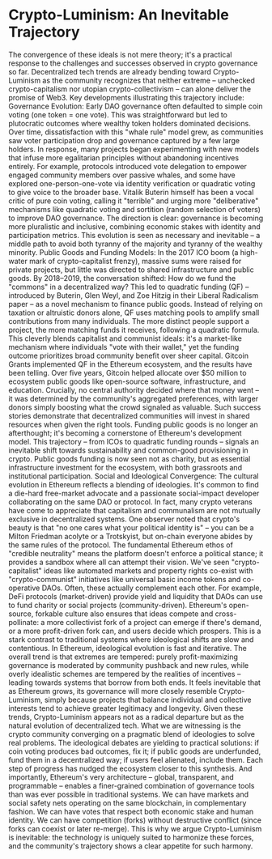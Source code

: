 # Crypto-Luminism: An Inevitable Trajectory

The convergence of these ideals is not mere theory; it's a practical response to the challenges and successes observed in crypto governance so far. Decentralized tech trends are already bending toward Crypto-Luminism as the community recognizes that neither extreme – unchecked crypto-capitalism nor utopian crypto-collectivism – can alone deliver the promise of Web3. Key developments illustrating this trajectory include:
Governance Evolution: Early DAO governance often defaulted to simple coin voting (one token = one vote). This was straightforward but led to plutocratic outcomes where wealthy token holders dominated decisions. Over time, dissatisfaction with this "whale rule" model grew, as communities saw voter participation drop and governance captured by a few large holders. In response, many projects began experimenting with new models that infuse more egalitarian principles without abandoning incentives entirely. For example, protocols introduced vote delegation to empower engaged community members over passive whales, and some have explored one-person-one-vote via identity verification or quadratic voting to give voice to the broader base. Vitalik Buterin himself has been a vocal critic of pure coin voting, calling it "terrible" and urging more "deliberative" mechanisms like quadratic voting and sortition (random selection of voters) to improve DAO governance. The direction is clear: governance is becoming more pluralistic and inclusive, combining economic stakes with identity and participation metrics. This evolution is seen as necessary and inevitable – a middle path to avoid both tyranny of the majority and tyranny of the wealthy minority.
Public Goods and Funding Models: In the 2017 ICO boom (a high-water mark of crypto-capitalist frenzy), massive sums were raised for private projects, but little was directed to shared infrastructure and public goods. By 2018–2019, the conversation shifted: How do we fund the "commons" in a decentralized way? This led to quadratic funding (QF) – introduced by Buterin, Glen Weyl, and Zoe Hitzig in their Liberal Radicalism paper – as a novel mechanism to finance public goods. Instead of relying on taxation or altruistic donors alone, QF uses matching pools to amplify small contributions from many individuals. The more distinct people support a project, the more matching funds it receives, following a quadratic formula. This cleverly blends capitalist and communist ideals: it's a market-like mechanism where individuals "vote with their wallet," yet the funding outcome prioritizes broad community benefit over sheer capital. Gitcoin Grants implemented QF in the Ethereum ecosystem, and the results have been telling. Over five years, Gitcoin helped allocate over $50 million to ecosystem public goods like open-source software, infrastructure, and education. Crucially, no central authority decided where that money went – it was determined by the community's aggregated preferences, with larger donors simply boosting what the crowd signaled as valuable. Such success stories demonstrate that decentralized communities will invest in shared resources when given the right tools. Funding public goods is no longer an afterthought; it's becoming a cornerstone of Ethereum's development model. This trajectory – from ICOs to quadratic funding rounds – signals an inevitable shift towards sustainability and common-good provisioning in crypto. Public goods funding is now seen not as charity, but as essential infrastructure investment for the ecosystem, with both grassroots and institutional participation.
Social and Ideological Convergence: The cultural evolution in Ethereum reflects a blending of ideologies. It's common to find a die-hard free-market advocate and a passionate social-impact developer collaborating on the same DAO or protocol. In fact, many crypto veterans have come to appreciate that capitalism and communalism are not mutually exclusive in decentralized systems. One observer noted that crypto's beauty is that "no one cares what your political identity is" – you can be a Milton Friedman acolyte or a Trotskyist, but on-chain everyone abides by the same rules of the protocol. The fundamental Ethereum ethos of "credible neutrality" means the platform doesn't enforce a political stance; it provides a sandbox where all can attempt their vision. We've seen "crypto-capitalist" ideas like automated markets and property rights co-exist with "crypto-communist" initiatives like universal basic income tokens and co-operative DAOs. Often, these actually complement each other. For example, DeFi protocols (market-driven) provide yield and liquidity that DAOs can use to fund charity or social projects (community-driven). Ethereum's open-source, forkable culture also ensures that ideas compete and cross-pollinate: a more collectivist fork of a project can emerge if there's demand, or a more profit-driven fork can, and users decide which prospers. This is a stark contrast to traditional systems where ideological shifts are slow and contentious. In Ethereum, ideological evolution is fast and iterative. The overall trend is that extremes are tempered: purely profit-maximizing governance is moderated by community pushback and new rules, while overly idealistic schemes are tempered by the realities of incentives – leading towards systems that borrow from both ends. It feels inevitable that as Ethereum grows, its governance will more closely resemble Crypto-Luminism, simply because projects that balance individual and collective interests tend to achieve greater legitimacy and longevity.
Given these trends, Crypto-Luminism appears not as a radical departure but as the natural evolution of decentralized tech. What we are witnessing is the crypto community converging on a pragmatic blend of ideologies to solve real problems. The ideological debates are yielding to practical solutions: if coin voting produces bad outcomes, fix it; if public goods are underfunded, fund them in a decentralized way; if users feel alienated, include them. Each step of progress has nudged the ecosystem closer to this synthesis. And importantly, Ethereum's very architecture – global, transparent, and programmable – enables a finer-grained combination of governance tools than was ever possible in traditional systems. We can have markets and social safety nets operating on the same blockchain, in complementary fashion. We can have votes that respect both economic stake and human identity. We can have competition (forks) without destructive conflict (since forks can coexist or later re-merge). This is why we argue Crypto-Luminism is inevitable: the technology is uniquely suited to harmonize these forces, and the community's trajectory shows a clear appetite for such harmony. 